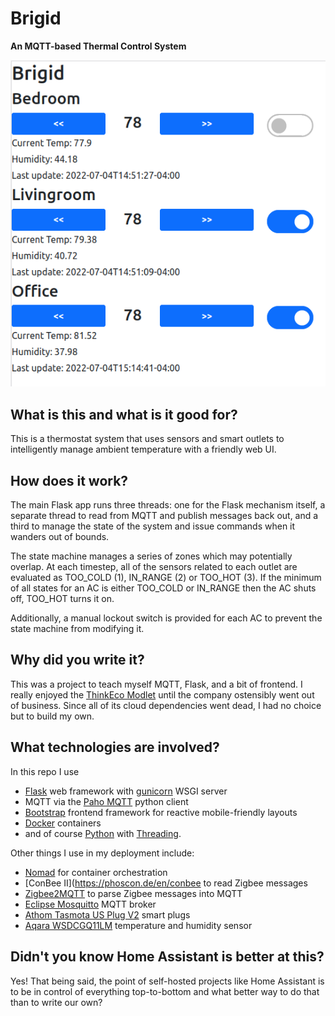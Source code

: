 # Brigid
**An MQTT-based Thermal Control System**

![Screenshot](doc/screenshot.png)

## What is this and what is it good for?

This is a thermostat system that uses sensors and smart outlets to intelligently manage ambient temperature with a friendly web UI. 


## How does it work?

The main Flask app runs three threads: one for the Flask mechanism itself, a separate thread to read from MQTT and publish messages back out, and a third to manage the state of the system and issue commands when it wanders out of bounds. 

The state machine manages a series of zones which may potentially overlap. At each timestep, all of the sensors related to each outlet are evaluated as TOO_COLD (1), IN_RANGE (2) or TOO_HOT (3). If the minimum of all states for an AC is either TOO_COLD or IN_RANGE then the AC shuts off, TOO_HOT turns it on.

Additionally, a manual lockout switch is provided for each AC to prevent the state machine from modifying it.

## Why did you write it?

This was a project to teach myself MQTT, Flask, and a bit of frontend. I really enjoyed the [ThinkEco Modlet](https://web.archive.org/web/20201116144624/http://thinkecoinc.com/#smart-control) until the company ostensibly went out of business. Since all of its cloud dependencies went dead, I had no choice but to build my own.

## What technologies are involved?

In this repo I use
* [Flask](https://flask.palletsprojects.com/en/2.1.x/) web framework with [gunicorn](https://gunicorn.org/) WSGI server
* MQTT via the [Paho MQTT](https://pypi.org/project/paho-mqtt/) python client
* [Bootstrap](https://getbootstrap.com/docs/5.0/getting-started/introduction/) frontend framework for reactive mobile-friendly layouts
* [Docker](https://www.docker.com/) containers
* and of course [Python](https://www.python.org/) with [Threading](https://docs.python.org/3/library/threading.html).

Other things I use in my deployment include:
* [Nomad](https://www.nomadproject.io/) for container orchestration
* [ConBee II](https://phoscon.de/en/conbee to read Zigbee messages
* [Zigbee2MQTT](https://www.zigbee2mqtt.io/) to parse Zigbee messages into MQTT
* [Eclipse Mosquitto](https://mosquitto.org/) MQTT broker
* [Athom Tasmota US Plug V2](https://www.athom.tech/blank-1/tasmota-us-plug-v2) smart plugs
* [Aqara WSDCGQ11LM](https://www.aqara.com/us/temperature_humidity_sensor.html) temperature and humidity sensor

## Didn't you know Home Assistant is better at this?

Yes! That being said, the point of self-hosted projects like Home Assistant is to be in control of everything top-to-bottom and what better way to do that than to write our own?
